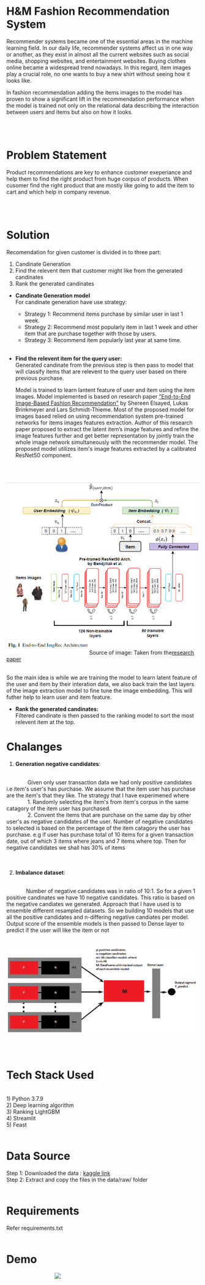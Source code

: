 # **H&M Fashion Recommendation System** #

Recommender systems became one of the essential areas in the machine learning field. In our daily life, recommender systems affect us in one way or another, as they exist in almost all the current websites such as social media, shopping websites, and entertainment websites. Buying clothes online became a widespread trend nowadays.  In this regard, item images play a crucial role, no one wants to buy a new shirt without seeing how it looks like.

In fashion recommendation adding the items images to the model has proven to show a significant lift in the recommendation performance when the model is trained not only on the relational data describing the interaction between users and items but also on how it looks.

</br>
</br>

# **Problem Statement** #
Product recommendations are key to enhance customer exeperiance and help them to find the right product from huge corpus of products. When cusomer find the right product that are mostly like going to add the item to cart and which help in company revenue. 

</br>
</br>

# **Solution** #

Recomendation for given customer is divided in to three part: </br>
1) Candinate Generation</br>
2) Find the relevent item that customer might like from the generated candinates</br>
3) Rank the generated candinates</br>


- **Candinate Generation model**
    </br>For candinate generation have use strategy:</br>
    * Strategy 1: Recommend items purchase by similar user in last 1 week.</br>
    * Strategy 2: Recommend most popularly item in last 1 week and other item that are purchase together with those by users.</br>
    * Strategy 3: Recommend item popularly last year at same time. </br></br>

- **Find the relevent item for the query user:** 
</br>Generated candinate from the previous step is then pass to model that will classify items that are relevent to the query user based on there previous purchase.

    Model is trained to learn lantent feature of user and item using the item images. Model implemented is based on  research paper <a href="https://arxiv.org/abs/2205.02923">"End-to-End Image-Based Fashion Recommendation"</a> by Shereen Elsayed, Lukas Brinkmeyer and Lars Schmidt-Thieme. Most of the proposed model for images based relied on using recommendation system pre-trained networks for items images features extraction. Author of this research paper proposed to extract the latent item’s image features and refine the image features further and get better representation by jointly train the whole image network simultaneously with the recommender model. The proposed model utilizes item's image features extracted by a calibrated ResNet50 component.

</br>

&nbsp;&nbsp;&nbsp;&nbsp;&nbsp;&nbsp; &nbsp;&nbsp;&nbsp;&nbsp;&nbsp;&nbsp; &nbsp;&nbsp;&nbsp;&nbsp;&nbsp;&nbsp; &nbsp;&nbsp;&nbsp;&nbsp;&nbsp;&nbsp; &nbsp;&nbsp;&nbsp;&nbsp;&nbsp;&nbsp; &nbsp;&nbsp;&nbsp;&nbsp;&nbsp;&nbsp; &nbsp;&nbsp;&nbsp;&nbsp;&nbsp;&nbsp; &nbsp;&nbsp;&nbsp;&nbsp;&nbsp;&nbsp; <img src="references\Image-EtE.png"/>
</br>&nbsp;&nbsp;&nbsp;&nbsp;&nbsp;&nbsp; &nbsp;&nbsp;&nbsp;&nbsp;&nbsp;&nbsp; &nbsp;&nbsp;&nbsp;&nbsp;&nbsp;&nbsp; &nbsp;&nbsp;&nbsp;&nbsp;&nbsp;&nbsp; &nbsp;&nbsp;&nbsp;&nbsp;&nbsp;&nbsp; &nbsp;&nbsp;&nbsp;&nbsp;&nbsp;&nbsp; &nbsp;&nbsp;&nbsp;&nbsp;&nbsp;&nbsp; &nbsp;&nbsp;&nbsp;&nbsp;&nbsp;&nbsp;Source of image: Taken from the<a href="https://arxiv.org/abs/2205.02923">research paper</a>

</br>   So the main idea is while we are training the model to learn latent feature of the user and item by their interation data, we also back train the last layers of the image extraction model to fine tune the image embedding. This will futher help to learn user and item feature. 

- **Rank the generated candinates:**
</br>Filtered candinate is then passed to the ranking model to sort the most relevent item at the top.
 


# **Chalanges** #

1) **Generation negative candidates**: 
</br>
&nbsp;&nbsp;&nbsp;&nbsp;&nbsp;&nbsp; &nbsp;&nbsp;&nbsp;&nbsp;&nbsp;&nbsp; Given only user transaction data we had only positive candidates i.e item's user's has purchase. We assume that the item user has purchase are the item's that they like. The strategy that I have experimened where </br>
&nbsp;&nbsp;&nbsp;&nbsp;&nbsp;&nbsp; &nbsp;&nbsp;&nbsp;&nbsp;&nbsp;&nbsp; 1. Randomly selecting the item's from item's corpus in the same catagory of the item user has purchased. </br>
&nbsp;&nbsp;&nbsp;&nbsp;&nbsp;&nbsp; &nbsp;&nbsp;&nbsp;&nbsp;&nbsp;&nbsp; 2. Convent the items that are purchase on the same day by other user's as negative candidates of the user. Number of negative candidates to selected is based on the percentage of the item catagory the user has purchase. e.g if user has purchase total of 10 items for a given transaction date, out of which 3 items where jeans and 7 items where top. Then for negative candidates we shall has 30% of items </br>

</br> 
</br>

2) **Imbalance dataset**:
</br>
&nbsp;&nbsp;&nbsp;&nbsp;&nbsp;&nbsp;&nbsp;&nbsp;&nbsp;&nbsp;&nbsp;&nbsp; Number of negative candidates was in ratio of 10:1. So for a given 1 positive candinates we have 10 negative candidates. This ratio is based on the negative candiates we generated. Approach that I have used is to ensemble different resampled datasets. 
So we building 10 models that use all the positive candidates and n-differing negative candiates per model. Output score of the ensemble models is then passed to Dense layer to predict if the user will like the item or not

&nbsp;&nbsp;&nbsp;&nbsp;&nbsp;&nbsp; &nbsp;&nbsp;&nbsp;&nbsp;&nbsp;&nbsp; &nbsp;&nbsp;&nbsp;&nbsp;&nbsp;&nbsp; &nbsp;&nbsp;&nbsp;&nbsp;&nbsp;&nbsp; &nbsp;&nbsp;&nbsp;&nbsp;&nbsp;&nbsp; &nbsp;&nbsp;&nbsp;&nbsp;&nbsp;&nbsp; &nbsp;&nbsp;&nbsp;&nbsp;&nbsp;&nbsp; &nbsp;&nbsp;&nbsp;&nbsp;&nbsp;&nbsp; &nbsp;&nbsp;&nbsp;&nbsp;&nbsp;&nbsp;&nbsp;&nbsp;&nbsp;&nbsp;&nbsp;&nbsp; &nbsp;&nbsp;&nbsp;&nbsp;&nbsp;&nbsp;&nbsp;&nbsp;&nbsp;&nbsp;&nbsp;&nbsp;&nbsp;&nbsp;&nbsp;&nbsp;&nbsp;&nbsp;<img src="references\Stacked_Ensemble_Merge_model.png"/>

</br>
</br>

# **Tech Stack Used** #
</br>
1) Python 3.7.9 </br>
2) Deep learning algorithm </br>
3) Ranking LightGBM </br> 
4) Streamlit </br>
5) Feast </br>
</br>

# **Data Source** #
                 
Step 1: Downloaded the data : [kaggle link](https://www.kaggle.com/competitions/h-and-m-personalized-fashion-recommendations/data)</br>
Step 2: Extract and copy the files in the data/raw/ folder</br>
</br>

# **Requirements** #
Refer requirements.txt 
</br>
</br>

# **Demo** #
&nbsp;&nbsp;&nbsp;&nbsp;&nbsp;&nbsp; &nbsp;&nbsp;&nbsp;&nbsp;&nbsp;&nbsp; &nbsp;&nbsp;&nbsp;&nbsp;&nbsp;&nbsp;&nbsp;&nbsp;&nbsp;&nbsp;&nbsp;&nbsp;&nbsp;&nbsp;&nbsp;&nbsp;&nbsp;&nbsp;<img src="references\demo.gif" />









